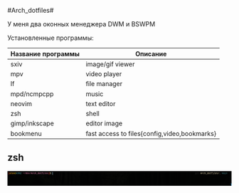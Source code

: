 
#Arch_dotfiles#

У меня два оконных менеджера DWM и BSWPM

Установленные программы:

| Название программы | Описание                                     |
| --------           | --------                                     |
| sxiv               | image/gif viewer                             |
| mpv                | video player                                 |
| lf                 | file manager                                 |
| mpd/ncmpcpp        | music                                        |
| neovim             | text editor                                  |
| zsh                | shell                                        |
| gimp/inkscape      | editor image                                 |
| bookmenu           | fast acсess to files{config,video,bookmarks} |


## zsh
 ![Image alt](https://github.com/KAlex-git/Arch_dotfiles/raw/main/.config/zsh/zsh-git.png)
